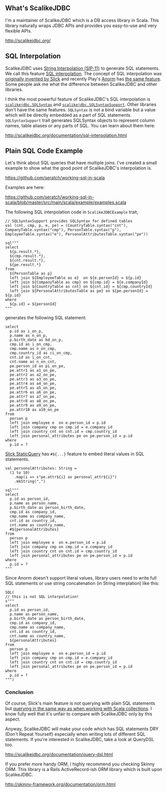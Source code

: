 ## What's ScalikeJDBC

 I'm a maintainer of ScalikeJDBC which is a DB access library in Scala. This library naturally wraps JDBC APIs and provides you easy-to-use and very flexible APIs.

http://scalikejdbc.org/

## SQL Interpolation

 ScalikeJDBC uses [String Interpolation (SIP-11)](http://docs.scala-lang.org/sips/completed/string-interpolation.html) to generate SQL statements. We call this feature [SQL interpolation](http://scalikejdbc.org/documentation/sql-interpolation.html). The concept of SQL interpolation was [originally invented by Slick](http://slick.typesafe.com/doc/1.0.0/sql.html#string-interpolation) and recently Play's [Anorm](https://www.playframework.com/documentation/2.3.x/ScalaAnorm)  has [the same feature](https://www.playframework.com/documentation/2.3.x/ScalaAnorm#SQL-queries-using-String-Interpolation). Some people ask me what the difference between ScalikeJDBC and other libraries.

 I think the most powerful feature of ScalikeJDBC's SQL interpolation is [`scalikejdbc.SQLSyntax`](https://github.com/scalikejdbc/scalikejdbc/blob/master/scalikejdbc-core/src/main/scala/scalikejdbc/interpolation/SQLSyntax.scala) and [`scalikejdbc.SQLSyntaxSupport`](https://github.com/scalikejdbc/scalikejdbc/blob/master/scalikejdbc-interpolation/src/main/scala/scalikejdbc/SQLSyntaxSupportFeature.scala). Other libraries don't have the same features. `SQLSyntax` is not a bind variable but a value which will be directly embedded as a part of SQL statements. `SQLSyntaxSupport` trait generates SQLSyntax objects to represent column names, table aliases or any parts of SQL. You can learn about them here:

http://scalikejdbc.org/documentation/sql-interpolation.html

## Plain SQL Code Example

Let's think about SQL queries that have multiple joins. I've created a small example to show what the good point of ScalikeJDBC's interpolation is.

https://github.com/seratch/working-sql-in-scala

Examples are here:

https://github.com/seratch/working-sql-in-scala/blob/master/src/main/scala/example/examples.scala

The following SQL interpolation code in `ScalikeJDBCExample` trait,

    // SQLSyntaxSupport provides SQLSyntax for defined tables
    val (cnt, cmp, p, e, pe) = (CountryTable.syntax("cnt"), CompanyTable.syntax("cmp"), PersonTable.syntax("p"), EmployeeTable.syntax("e"), PersonalAttributesTable.syntax("pe"))
    
    sql"""
    select
      ${p.result.*},
      ${cmp.result.*},
      ${cnt.result.*},
      ${pe.result.*}
    from
      ${PersonTable as p}
      left join ${EmployeeTable as e}  on ${e.personId} = ${p.id}
      left join ${CompanyTable as cmp} on ${cmp.id} = ${e.companyId}
      left join ${CountryTable as cnt} on ${cnt.id} = ${cmp.countryId}
      left join ${PersonalAttributesTable as pe} on ${pe.personId} = ${p.id}
    where
      ${p.id} = ${personId}
    """  

generates the following SQL statement:

    select
      p.id as i_on_p, 
      p.name as n_on_p, 
      p.birth_date as bd_on_p,
      cmp.id as i_on_cmp, 
      cmp.name as n_on_cmp, 
      cmp.country_id as ci_on_cmp,
      cnt.id as i_on_cnt, 
      cnt.name as n_on_cnt,
      pe.person_id as pi_on_pe, 
      pe.attr1 as a1_on_pe, 
      pe.attr2 as a2_on_pe, 
      pe.attr3 as a3_on_pe, 
      pe.attr4 as a4_on_pe, 
      pe.attr5 as a5_on_pe, 
      pe.attr6 as a6_on_pe, 
      pe.attr7 as a7_on_pe, 
      pe.attr8 as a8_on_pe, 
      pe.attr9 as a9_on_pe, 
      pe.attr10 as a10_on_pe
    from
      person p
      left join employee e  on e.person_id = p.id
      left join company cmp on cmp.id = e.company_id
      left join country cnt on cnt.id = cmp.country_id
      left join personal_attributes pe on pe.person_id = p.id
    where
      p.id = ?

 [Slick StaticQuery](http://slick.typesafe.com/doc/2.1.0/sql.html) has `#${...}` feature to embed literal values in SQL statements.

    val personalAttributes: String = 
      (1 to 10)
        .map(i => s"pe.attr${i} as personal_attr${i}")
        .mkString(",")
    
    sql"""
    select
      p.id as person_id, 
      p.name as person_name, 
      p.birth_date as person_birth_date,
      cmp.id as company_id, 
      cmp.name as company_name, 
      cnt.id as country_id, 
      cnt.name as country_name,
      #${personalAttributes}
    from
      person p
      left join employee e  on e.person_id = p.id
      left join company cmp on cmp.id = e.company_id
      left join country cnt on cnt.id = cmp.country_id
      left join personal_attributes pe on pe.person_id = p.id
    where
      p.id = ?
    """

Since Anorm doesn't support literal values, library users need to write full SQL statements or use string concatenation (in String interplation) like this:

    SQL(
    // this is not SQL interpolation!
    s"""
    select
      p.id as person_id, 
      p.name as person_name, 
      p.birth_date as person_birth_date,
      cmp.id as company_id, 
      cmp.name as company_name, 
      cnt.id as country_id, 
      cnt.name as country_name,
      ${personalAttributes}
    from 
      person p
      left join employee e  on e.person_id = p.id
      left join company cmp on cmp.id = e.company_id
      left join country cnt on cnt.id = cmp.country_id
      left join personal_attributes pe on pe.person_id = p.id
    where
      p.id = ?
    """)  

### Conclusion

 Of course, Slick's main feature is not querying with plain SQL statements but [querying in the same way as when working with Scala collections](http://slick.typesafe.com/doc/2.1.0/queries.html). I know fully well that it's unfair to compare with ScalikeJDBC only by this aspect.

 Anyway, ScalikeJDBC will make your code which has SQL statements DRY (Don't Repeat Yourself) especially when writing lots of different SQL statements. If you're interested in ScalikeJDBC, take a look at QueryDSL too.

http://scalikejdbc.org/documentation/query-dsl.html

 If you prefer more handy ORM, I highly recommend you checking Skinny ORM. This library is a Rails ActiveRecord-ish ORM library which is built upon ScalikeJDBC.
 
http://skinny-framework.org/documentation/orm.html


